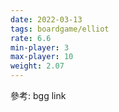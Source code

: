 ```yaml
---
date: 2022-03-13
tags: boardgame/elliot
rate: 6.6
min-player: 3
max-player: 10
weight: 2.07
---
```


參考: bgg link